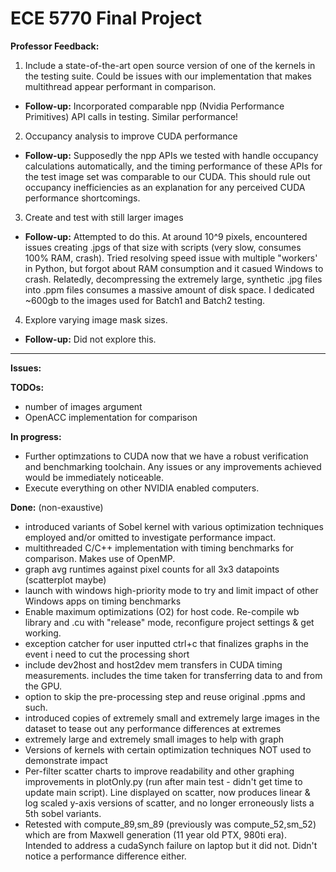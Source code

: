 # ECE 5770 Final Project

**Professor Feedback:**
1. Include a state-of-the-art open source version of one of the kernels in the testing suite. Could be issues with our implementation that makes multithread appear performant in comparison.
- **Follow-up:** Incorporated comparable npp (Nvidia Performance Primitives) API calls in testing. Similar performance! 

2. Occupancy analysis to improve CUDA performance
- **Follow-up:** Supposedly the npp APIs we tested with handle occupancy calculations automatically, and the timing performance of these APIs for the test image set was comparable to our CUDA. This should rule out occupancy inefficiencies as an explanation for any perceived CUDA performance shortcomings. 

3. Create and test with still larger images
- **Follow-up:** Attempted to do this. At around 10^9 pixels, encountered issues creating .jpgs of that size with scripts (very slow, consumes 100% RAM, crash). Tried resolving speed issue with multiple "workers' in Python, but forgot about RAM consumption and it casued Windows to crash. Relatedly, decompressing the extremely large, synthetic .jpg files into .ppm files consumes a massive amount of disk space. I dedicated ~600gb to the images used for Batch1 and Batch2 testing. 

4. Explore varying image mask sizes.
- **Follow-up:** Did not explore this. 

*********************************************************************************************
**Issues:**

**TODOs:**
- number of images argument 
- OpenACC implementation for comparison

**In progress:**
- Further optimzations to CUDA now that we have a robust verification and benchmarking toolchain. Any issues or any improvements achieved would be immediately noticeable. 
- Execute everything on other NVIDIA enabled computers. 

**Done:** (non-exaustive) 
- introduced variants of Sobel kernel with various optimization techniques employed and/or omitted to investigate performance impact. 
- multithreaded C/C++ implementation with timing benchmarks for comparison. Makes use of OpenMP. 
- graph avg runtimes against pixel counts for all 3x3 datapoints (scatterplot maybe)
- launch with windows high-priority mode to try and limit impact of other Windows apps on timing benchmarks
- Enable maximum optimizations (O2) for host code. Re-compile wb library and .cu with "release" mode, reconfigure project settings & get working. 
- exception catcher for user inputted ctrl+c that finalizes graphs in the event i need to cut the processing short
- include dev2host and host2dev mem transfers in CUDA timing measurements. includes the time taken for transferring data to and from the GPU. 
- option to skip the pre-processing step and reuse original .ppms and such. 
- introduced copies of extremely small and extremely large images in the dataset to tease out any performance differences at extremes 
- extremely large and extremely small images to help with graph 
- Versions of kernels with certain optimization techniques NOT used to demonstrate impact
- Per-filter scatter charts to improve readability and other graphing improvements in plotOnly.py (run after main test - didn't get time to update main script). Line displayed on scatter, now produces linear & log scaled y-axis versions of scatter, and no longer erroneously lists a 5th sobel variants. 
- Retested with compute_89,sm_89 (previously was compute_52,sm_52) which are from Maxwell generation (11 year old PTX, 980ti era). Intended to address a cudaSynch failure on laptop but it did not. Didn't notice a performance difference either. 
